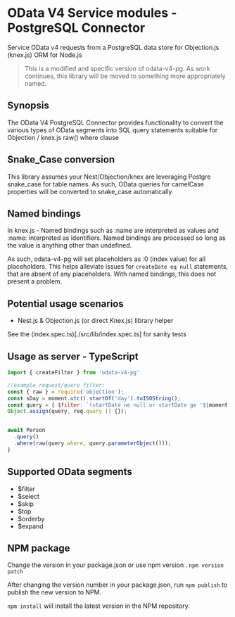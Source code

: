 # OData V4 Service modules - PostgreSQL Connector

Service OData v4 requests from a PostgreSQL data store for Objection.js (knex.js) ORM for Node.js

> This is a modified and specific version of odata-v4-pg.  As work continues, this library will be moved to something more appropriately named.

## Synopsis
The OData V4 PostgreSQL Connector provides functionality to convert the various types of OData segments
into SQL query statements suitable for Objection / knex.js raw() where clause

## Snake_Case conversion
This library assumes your Nest/Objection/knex are leveraging Postgre snake_case for table names.
As such, OData queries for camelCase properties will be converted to snake_case automatically.

## Named bindings
In knex.js - Named bindings such as :name are interpreted as values and :name: interpreted as identifiers. Named bindings are processed so long as the value is anything other than undefined.

As such, odata-v4-pg will set placeholders as :0 (index value) for all placeholders.
This helps alleviate issues for `createDate eq null` statements, that are absent of any placeholders. With named bindings, this does not present a problem.

## Potential usage scenarios

- Nest.js & Objection.js (or direct Knex.js) library helper

See the (index.spec.ts)[./src/lib/index.spec.ts] for sanity tests

## Usage as server - TypeScript

```javascript
import { createFilter } from 'odata-v4-pg'

//example request/query filter:  
const { raw } = require('objection');
const sDay = moment.utc().startOf('day').toISOString();
const query = { $filter: `(startDate ne null or startDate ge '${moment.utc().startOf('day').toISOString()}')`, $expand: '' };
Object.assign(query, req.query || {});


await Person
  .query()
  .where(raw(query.where, query.parameterObject()));
}
```



## Supported OData segments

* $filter
* $select
* $skip
* $top
* $orderby
* $expand

## NPM package
Change the version in your package.json or use npm version <new-version>.
`npm version patch`

After changing the version number in your package.json, run `npm publish` to publish the new version to NPM.

`npm install` will install the latest version in the NPM repository.